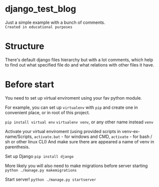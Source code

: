 # django_test_blog
Just a simple example with a bunch of comments.<br>
`Created in educational purposes`<br>

# Structure
There's default django files hierarchy but with a lot comments, which help to find out what specified file do and what relations with other files it have.

# Before start
You need to set up virtual enviroment using your fav python module.

For example, you can set up `virtualenv` with `pip` and create one in convenient place,
or in root of this project.

`pip install virtual env`
`virtualenv venv`, or any other name instead `venv`

Activate your virtual enviroment (using provided scripts in venv-ex-name/Scripts,
`activate.bat` - for windows and CMD, `activate` - for bash / sh or other linux CLI)
And make sure there are appeared a name of venv in parenthesis.

Set up Django
`pip install django`

More likely you will also need to make migrations before server starting
`python ./manage.py makemigrations`

Start server!
`python ./manage.py startserver`